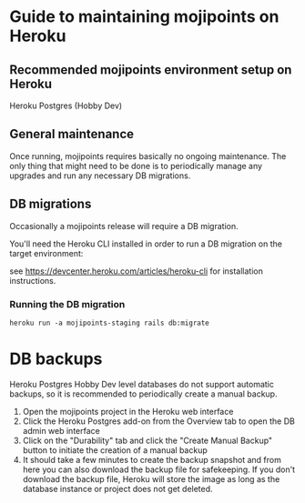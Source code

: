 # Guide to maintaining mojipoints on Heroku

## Recommended mojipoints environment setup on Heroku

Heroku Postgres (Hobby Dev)


## General maintenance

Once running, mojipoints requires basically no ongoing maintenance. The only thing that might need to be done is to periodically manage any upgrades and run any necessary DB migrations.

## DB migrations

Occasionally a mojipoints release will require a DB migration.

You'll need the Heroku CLI installed in order to run a DB migration on the target environment:

see https://devcenter.heroku.com/articles/heroku-cli for installation instructions.

### Running the DB migration

`heroku run -a mojipoints-staging rails db:migrate`


# DB backups

Heroku Postgres Hobby Dev level databases do not support automatic backups, so it is recommended to periodically create a manual backup.

1. Open the mojipoints project in the Heroku web interface
2. Click the Heroku Postgres add-on from the Overview tab to open the DB admin web interface
3. Click on the "Durability" tab and click the "Create Manual Backup" button to initiate the creation of a manual backup
4. It should take a few minutes to create the backup snapshot and from here you can also download the backup file for safekeeping. If you don't download the backup file, Heroku will store the image as long as the database instance or project does not get deleted.